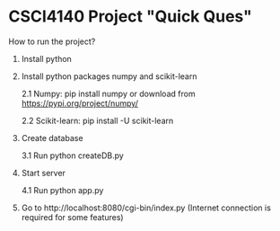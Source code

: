 # CSCI4140 Project "Quick Ques"

How to run the project?

1) Install python

2) Install python packages numpy and scikit-learn

   2.1 Numpy: pip install numpy
       or download from https://pypi.org/project/numpy/
       
   2.2 Scikit-learn: pip install -U scikit-learn

3) Create database

   3.1 Run python createDB.py

4) Start server

   4.1 Run python app.py

5) Go to http://localhost:8080/cgi-bin/index.py (Internet connection is required for some features)
